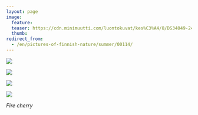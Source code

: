 ```yaml
---
layout: page
image:
  feature:
  teaser: https://cdn.minimuutti.com/luontokuvat/kes%C3%A4/8/DS34049-245px.jpg
  thumb:
redirect_from:
  - /en/pictures-of-finnish-nature/summer/00114/
---
```


![](https://cdn.minimuutti.com/luontokuvat/kes%C3%A4/8/DS34059-800px.jpg)

![](https://cdn.minimuutti.com/luontokuvat/kes%C3%A4/8/DS34057-800px.jpg)

![](https://cdn.minimuutti.com/luontokuvat/kes%C3%A4/8/DS34054-800px.jpg)

![](https://cdn.minimuutti.com/luontokuvat/kes%C3%A4/8/DS34049-800px.jpg)

*Fire cherry*
